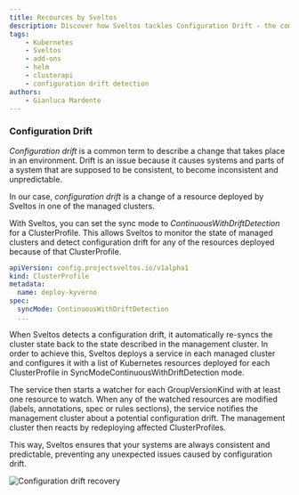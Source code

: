 ```yaml
---
title: Recources by Sveltos
description: Discover how Sveltos tackles Configuration Drift - the common challenge of maintaining consistency in an evolving environment. Learn how Sveltos monitors and rectifies configuration drift in managed clusters, ensuring your systems remain consistent and predictable. Explore the proactive approach to prevent unexpected issues caused by configuration drift with Sveltos. Configuration drift recovery made simple.
tags:
    - Kubernetes
    - Sveltos
    - add-ons
    - helm
    - clusterapi
    - configuration drift detection
authors:
    - Gianluca Mardente
---
```


### Configuration Drift

_Configuration drift_ is a common term to describe a change that takes place in an environment. Drift is an issue because it causes systems and parts of a system that are supposed to be consistent, to become inconsistent and unpredictable.

In our case, _configuration drift_ is a change of a resource deployed by Sveltos in one of the managed clusters.

With Sveltos, you can set the sync mode to *ContinuousWithDriftDetection* for a ClusterProfile. This allows Sveltos to monitor the state of managed clusters and detect configuration drift for any of the resources deployed because of that ClusterProfile.

```yaml
apiVersion: config.projectsveltos.io/v1alpha1
kind: ClusterProfile
metadata:
  name: deploy-kyverno
spec:
  syncMode: ContinuousWithDriftDetection
  ...
```

When Sveltos detects a configuration drift, it automatically re-syncs the cluster state back to the state described in the management cluster. In order to achieve this, Sveltos deploys a service in each managed cluster and configures it with a list of Kubernetes resources deployed for each ClusterProfile in SyncModeContinuousWithDriftDetection mode.

The service then starts a watcher for each GroupVersionKind with at least one resource to watch. When any of the watched resources are modified (labels, annotations, spec or rules sections), the service notifies the management cluster about a potential configuration drift. The management cluster then reacts by redeploying affected ClusterProfiles.

This way, Sveltos ensures that your systems are always consistent and predictable, preventing any unexpected issues caused by configuration drift.

![Configuration drift recovery](assets/reconcile_configuration_drift.gif)
